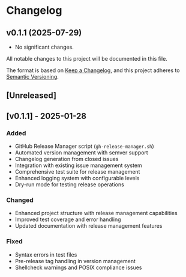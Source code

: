 # Changelog

## v0.1.1 (2025-07-29)
- No significant changes.

All notable changes to this project will be documented in this file.

The format is based on [Keep a Changelog](https://keepachangelog.com/en/1.0.0/),
and this project adheres to [Semantic Versioning](https://semver.org/spec/v2.0.0.html).

## [Unreleased]

## [v0.1.1] - 2025-01-28

### Added
- GitHub Release Manager script (`gh-release-manager.sh`)
- Automated version management with semver support
- Changelog generation from closed issues
- Integration with existing issue management system
- Comprehensive test suite for release management
- Enhanced logging system with configurable levels
- Dry-run mode for testing release operations

### Changed
- Enhanced project structure with release management capabilities
- Improved test coverage and error handling
- Updated documentation with release management features

### Fixed
- Syntax errors in test files
- Pre-release tag handling in version management
- Shellcheck warnings and POSIX compliance issues